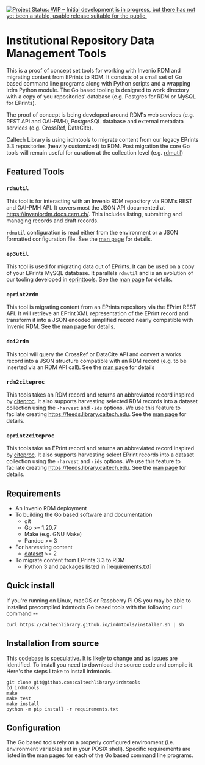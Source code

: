 
[![Project Status: WIP – Initial development is in progress, but there has not yet been a stable, usable release suitable for the public.](https://www.repostatus.org/badges/latest/wip.svg)](https://www.repostatus.org/#wip)


Institutional Repository Data Management Tools
==============================================

This is a proof of concept set tools for working with Invenio RDM and migrating content from EPrints to RDM. It consists of a small set of Go based command line programs along with Python scripts and a wrapping irdm Python module. The Go based tooling is designed to work directory with a copy of you repositories' database (e.g. Postgres for RDM or MySQL for EPrints). 

The proof of concept is being developed around RDM's web services (e.g. REST API and OAI-PMH), PostgreSQL database and external metadata services (e.g. CrossRef, DataCite). 

Caltech Library is using irdmtools to migrate content from our legacy EPrints 3.3 repositories (heavily customized) to RDM. Post migration the core Go tools will remain useful for curation at the collection level (e.g. [rdmutil](rdmutil.1.md))

## Featured Tools

### `rdmutil`

This tool is for interacting with an Invenio RDM repository via RDM's REST and OAI-PMH API. It covers most the JSON API documented at <https://inveniordm.docs.cern.ch/>. This includes listing, submitting and managing records and draft records.

`rdmutil` configuration is read either from the environment or a JSON formatted configuration file.  See the [man page](rdmutil.1.md) for details.

### `ep3util`

This tool is used for migrating data out of EPrints. It can be used on a copy of your EPrints MySQL database. It parallels `rdmutil` and is an evolution of our tooling developed in [eprinttools](https://github.com/caltechlibrary/eprinttools). See the [man page](ep3util.1.md) for details.

### `eprint2rdm`

This tool is migrating content from an EPrints repository via the EPrint REST API.  It will retrieve an EPrint XML representation of the EPrint record  and transform it into a JSON encoded simplified record nearly compatible with Invenio RDM.  See the [man page](eprint2rdm.1.md) for details.

### `doi2rdm`

This tool will query the CrossRef or DataCite API and convert a works record into a JSON structure compatible with an RDM record (e.g. to be inserted via an RDM API call).  See the [man page](doi2rdm.1.md) for details

### `rdm2citeproc`

This tools takes an RDM record and returns an abbreviated record inspired by [citeproc](https://en.wikipedia.org/wiki/CiteProc). It also supports harvesting selected RDM records into a dataset collection using the `-harvest` and `-ids` options. We use this feature to facilate creating <https://feeds.library.caltech.edu>. See the [man page](rdm2citeproc.1.md) for details.

### `eprint2citeproc`

This tools take an EPrint record and returns an abbreviated record inspired by [citeproc](https://en.wikipedia.org/wiki/CiteProc). It also supports harvesting select EPrint records into a dataset collection using the `-harvest` and `-ids` options. We use this feature to facilate creating <https://feeds.library.caltech.edu>. See the [man page](eprint2citeproc.1.md) for details.


## Requirements

- An Invenio RDM deployment
- To building the Go based software and documentation
    - git
    - Go >= 1.20.7
    - Make (e.g. GNU Make)
    - Pandoc >= 3
- For harvesting content
    - [dataset](https://github.com/caltechlibrary/dataset/) >= 2
- To migrate content from EPrints 3.3 to RDM
    - Python 3 and packages listed in [requirements.txt]

## Quick install

If you're running on Linux, macOS or Raspberry Pi OS you may be able to installed precompiled irdmtools Go based tools with the following curl command --

~~~
curl https://caltechlibrary.github.io/irdmtools/installer.sh | sh
~~~

## Installation from source

This codebase is speculative. It is likely to change and 
as issues are identified. To install you need to download
the source code and compile it.  Here's the steps I take to
install irdmtools.

~~~
git clone git@github.com:caltechlibrary/irdmtools
cd irdmtools
make
make test
make install
python -m pip install -r requirements.txt
~~~

## Configuration

The Go based tools rely on a properly configured environment (i.e.
environment variables set in your POSIX shell). Specific requirements
are listed in the man pages for each of the Go based command line
programs.


